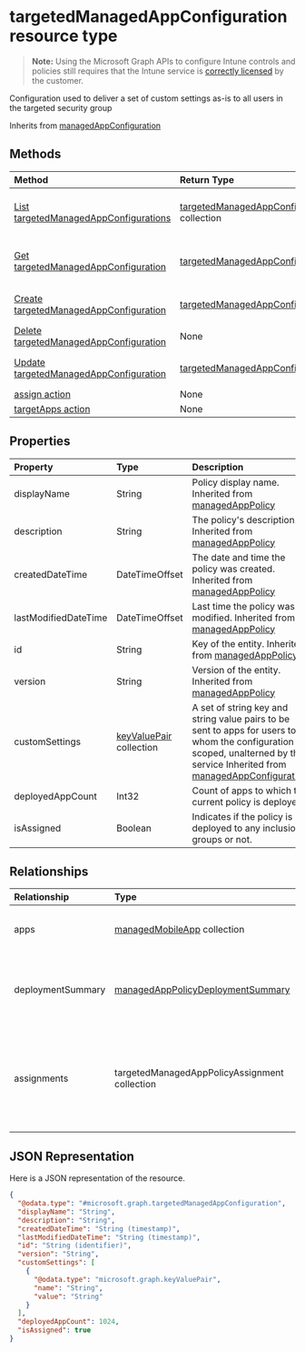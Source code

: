 # targetedManagedAppConfiguration resource type

> **Note:** Using the Microsoft Graph APIs to configure Intune controls and policies still requires that the Intune service is [correctly licensed](https://go.microsoft.com/fwlink/?linkid=839381) by the customer.

Configuration used to deliver a set of custom settings as-is to all users in the targeted security group

Inherits from [managedAppConfiguration](../resources/intune_mam_managedappconfiguration.md)

## Methods
|Method|Return Type|Description|
|:---|:---|:---|
|[List targetedManagedAppConfigurations](../api/intune_mam_targetedmanagedappconfiguration_list.md)|[targetedManagedAppConfiguration](../resources/intune_mam_targetedmanagedappconfiguration.md) collection|List properties and relationships of the [targetedManagedAppConfiguration](../resources/intune_mam_targetedmanagedappconfiguration.md) objects.|
|[Get targetedManagedAppConfiguration](../api/intune_mam_targetedmanagedappconfiguration_get.md)|[targetedManagedAppConfiguration](../resources/intune_mam_targetedmanagedappconfiguration.md)|Read properties and relationships of the [targetedManagedAppConfiguration](../resources/intune_mam_targetedmanagedappconfiguration.md) object.|
|[Create targetedManagedAppConfiguration](../api/intune_mam_targetedmanagedappconfiguration_create.md)|[targetedManagedAppConfiguration](../resources/intune_mam_targetedmanagedappconfiguration.md)|Create a new [targetedManagedAppConfiguration](../resources/intune_mam_targetedmanagedappconfiguration.md) object.|
|[Delete targetedManagedAppConfiguration](../api/intune_mam_targetedmanagedappconfiguration_delete.md)|None|Deletes a [targetedManagedAppConfiguration](../resources/intune_mam_targetedmanagedappconfiguration.md).|
|[Update targetedManagedAppConfiguration](../api/intune_mam_targetedmanagedappconfiguration_update.md)|[targetedManagedAppConfiguration](../resources/intune_mam_targetedmanagedappconfiguration.md)|Update the properties of a [targetedManagedAppConfiguration](../resources/intune_mam_targetedmanagedappconfiguration.md) object.|
|[assign action](../api/intune_mam_targetedmanagedappconfiguration_assign.md)|None|Not yet documented|
|[targetApps action](../api/intune_mam_targetedmanagedappconfiguration_targetapps.md)|None|Not yet documented|

## Properties
|Property|Type|Description|
|:---|:---|:---|
|displayName|String|Policy display name. Inherited from [managedAppPolicy](../resources/intune_mam_managedapppolicy.md)|
|description|String|The policy's description. Inherited from [managedAppPolicy](../resources/intune_mam_managedapppolicy.md)|
|createdDateTime|DateTimeOffset|The date and time the policy was created. Inherited from [managedAppPolicy](../resources/intune_mam_managedapppolicy.md)|
|lastModifiedDateTime|DateTimeOffset|Last time the policy was modified. Inherited from [managedAppPolicy](../resources/intune_mam_managedapppolicy.md)|
|id|String|Key of the entity. Inherited from [managedAppPolicy](../resources/intune_mam_managedapppolicy.md)|
|version|String|Version of the entity. Inherited from [managedAppPolicy](../resources/intune_mam_managedapppolicy.md)|
|customSettings|[keyValuePair](../resources/intune_mam_keyvaluepair.md) collection|A set of string key and string value pairs to be sent to apps for users to whom the configuration is scoped, unalterned by this service Inherited from [managedAppConfiguration](../resources/intune_mam_managedappconfiguration.md)|
|deployedAppCount|Int32|Count of apps to which the current policy is deployed.|
|isAssigned|Boolean|Indicates if the policy is deployed to any inclusion groups or not.|

## Relationships
|Relationship|Type|Description|
|:---|:---|:---|
|apps|[managedMobileApp](../resources/intune_mam_managedmobileapp.md) collection|List of apps to which the policy is deployed.|
|deploymentSummary|[managedAppPolicyDeploymentSummary](../resources/intune_mam_managedapppolicydeploymentsummary.md)|Navigation property to deployment summary of the configuration.|
|assignments|targetedManagedAppPolicyAssignment collection|Navigation property to list of inclusion and exclusion groups to which the policy is deployed.|

## JSON Representation
Here is a JSON representation of the resource.
<!--{
  "blockType": "resource",
  "keyProperty": "id",
  "baseType": "microsoft.graph.managedAppConfiguration",
  "@odata.type": "microsoft.graph.targetedManagedAppConfiguration"
}-->
``` json
{
  "@odata.type": "#microsoft.graph.targetedManagedAppConfiguration",
  "displayName": "String",
  "description": "String",
  "createdDateTime": "String (timestamp)",
  "lastModifiedDateTime": "String (timestamp)",
  "id": "String (identifier)",
  "version": "String",
  "customSettings": [
    {
      "@odata.type": "microsoft.graph.keyValuePair",
      "name": "String",
      "value": "String"
    }
  ],
  "deployedAppCount": 1024,
  "isAssigned": true
}
```



